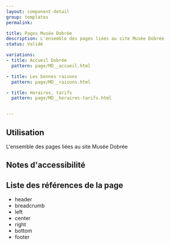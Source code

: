 ```yaml
---
layout: component-detail
group: templates
permalink:

title: Pages Musée Dobrée
description: L'ensemble des pages liées au site Musée Dobrée
status: Validé

variations:
- title: Accueil Dobrée
  pattern: page/MD__accueil.html

- title: Les bonnes raisons
  pattern: page/MD__raisons.html

- title: Horaires, tarifs
  pattern: page/MD__horaires-tarifs.html


---
```

## Utilisation

L'ensemble des pages liées au site Musée Dobrée

## Notes d'accessibilité



## Liste des références de la page

* header
* breadcrumb
* left
* center
* right
* bottom
* footer
